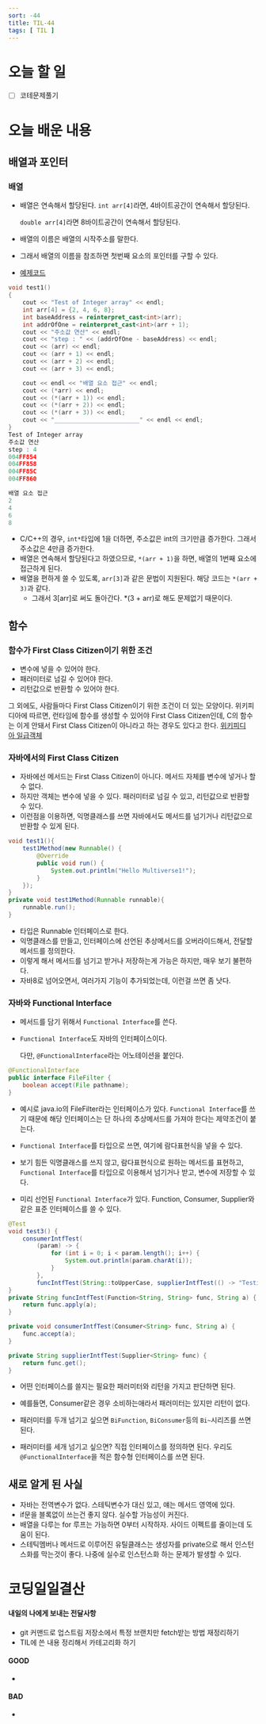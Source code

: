 ```yaml
---
sort: -44
title: TIL-44
tags: [ TIL ]
---
```


# 오늘 할 일

- [ ] 코테문제풀기

# 오늘 배운 내용  

## 배열과 포인터

### 배열

* 배열은 연속해서 할당된다. `int arr[4]`라면, 4바이트공간이 연속해서 할당된다.

  `double arr[4]`라면 8바이트공간이 연속해서 할당된다.

* 배열의 이름은 배열의 시작주소를 말한다.

* 그래서 배열의 이름을 참조하면 첫번째 요소의 포인터를 구할 수 있다.

* [예제코드](https://gist.github.com/Malloc72P/3ee6c9987aa72d91de5d5cbc8c5bc6d7)

```c++
void test1()
{
	cout << "Test of Integer array" << endl;
	int arr[4] = {2, 4, 6, 8};
	int baseAddress = reinterpret_cast<int>(arr);
	int addrOfOne = reinterpret_cast<int>(arr + 1);
	cout << "주소값 연산" << endl;
	cout << "step : " << (addrOfOne - baseAddress) << endl;
	cout << (arr) << endl;
	cout << (arr + 1) << endl;
	cout << (arr + 2) << endl;
	cout << (arr + 3) << endl;

	cout << endl << "배열 요소 접근" << endl;
	cout << (*arr) << endl;
	cout << (*(arr + 1)) << endl;
	cout << (*(arr + 2)) << endl;
	cout << (*(arr + 3)) << endl;
	cout << "________________________" << endl << endl;
}
Test of Integer array
주소값 연산
step : 4
004FF854
004FF858
004FF85C
004FF860

배열 요소 접근
2
4
6
8
```

* C/C++의 경우, `int*`타입에 1을 더하면, 주소값은 int의 크기만큼 증가한다. 그래서 주소값은 4만큼 증가한다.
* 배열은 연속해서 할당된다고 하였으므로, `*(arr + 1)`을 하면, 배열의 1번째 요소에 접근하게 된다.
* 배열을 편하게 쓸 수 있도록, `arr[3]`과 같은 문법이 지원된다. 해당 코드는 `*(arr + 3)`과 같다.
  * 그래서 3[arr]로 써도 돌아간다. *(3 + arr)로 해도 문제없기 때문이다.

## 함수

### 함수가 First Class Citizen이기 위한 조건

* 변수에 넣을 수 있어야 한다.
* 패러미터로 넘길 수 있어야 한다.
* 리턴값으로 반환할 수 있어야 한다.

그 외에도, 사람들마다 First Class Citizen이기 위한 조건이 더 있는 모양이다. 위키피디아에 따르면, 런타임에 함수를 생성할 수 있어야 First Class Citizen인데, C의 함수는 이게 안돼서 First Class Citizen이 아니라고 하는 경우도 있다고 한다. [위키피디아 일급객체](https://ko.wikipedia.org/wiki/%EC%9D%BC%EA%B8%89_%EA%B0%9D%EC%B2%B4)

### 자바에서의 First Class Citizen

* 자바에선 메서드는 First Class Citizen이 아니다. 메서드 자체를 변수에 넣거나 할 수 없다.
* 하지만 객체는 변수에 넣을 수 있다. 패러미터로 넘길 수 있고, 리턴값으로 반환할 수 있다.
* 이런점을 이용하면, 익명클래스를 쓰면 자바에서도 메서드를 넘기거나 리턴값으로 반환할 수 있게 된다.

```java
void test1(){
    test1Method(new Runnable() {
        @Override
        public void run() {
            System.out.println("Hello Multiverse1!");
        }
    });
}
private void test1Method(Runnable runnable){
    runnable.run();
}
```

* 타입은 Runnable 인터페이스로 한다.
* 익명클래스를 만들고, 인터페이스에 선언된 추상메서드를 오버라이드해서, 전달할 메서드를 정의한다.
* 이렇게 해서 메서드를 넘기고 받거나 저장하는게 가능은 하지만, 매우 보기 불편하다.
* 자바8로 넘어오면서, 여러가지 기능이 추가되었는데, 이런걸 쓰면 좀 낫다.

### 자바와 Functional Interface

* 메서드를 담기 위해서 `Functional Interface`를 쓴다.

* `Functional Interface`도 자바의 인터페이스이다. 

  다만, `@FunctionalInterface`라는 어노테이션을 붙인다.

```java
@FunctionalInterface
public interface FileFilter {
    boolean accept(File pathname);
}
```

* 예시로 java.io의 FileFilter라는 인터페이스가 있다.  `Functional Interface`를 쓰기 때문에 해당 인터페이스는 단 하나의 추상메서드를 가져야 한다는 제약조건이 붙는다.

* `Functional Interface`를 타입으로 쓰면, 여기에 람다표현식을 넣을 수 있다.
* 보기 힘든 익명클래스를 쓰지 않고, 람다표현식으로 원하는 메서드를 표현하고, `Functional Interface`를 타입으로 이용해서 넘기거나 받고, 변수에 저장할 수 있다.
* 미리 선언된 `Functional Interface`가 있다. Function, Consumer, Supplier와 같은 표준 인터페이스를 쓸 수 있다.

```java
@Test
void test3() {
    consumerIntfTest(
        (param) -> {
            for (int i = 0; i < param.length(); i++) {
                System.out.println(param.charAt(i));
            }
        },
        funcIntfTest(String::toUpperCase, supplierIntfTest(() -> "Testing")));
}
private String funcIntfTest(Function<String, String> func, String a) {
    return func.apply(a);
}

private void consumerIntfTest(Consumer<String> func, String a) {
    func.accept(a);
}

private String supplierIntfTest(Supplier<String> func) {
    return func.get();
}
```

* 어떤 인터페이스를 쓸지는 필요한 패러미터와 리턴을 가지고 판단하면 된다.

* 예를들면, Consumer같은 경우 소비하는애라서 패러미터는 있지만 리턴이 없다.
* 패러미터를 두개 넘기고 싶으면 `BiFunction`, `BiConsumer`등의 `Bi~`시리즈를 쓰면 된다.
* 패러미터를 세개 넘기고 싶으면? 직접 인터페이스를 정의하면 된다. 우리도 `@FunctionalInterface`을 적은 함수형 인터페이스를 쓰면 된다.



## 새로 알게 된 사실

* 자바는 전역변수가 없다. 스테틱변수가 대신 있고, 얘는 메서드 영역에 있다.
* if문을 블록없이 쓰는건 좋지 않다. 실수할 가능성이 커진다.
* 배열을 다루는 for 루프는 가능하면 0부터 시작하자. 사이드 이펙트를 줄이는데 도움이 된다.
* 스테틱멤버나 메서드로 이루어진 유틸클래스는 생성자를 private으로 해서 인스턴스화를 막는것이 좋다. 나중에 실수로 인스턴스화 하는 문제가 발생할 수 있다.



# 코딩일일결산

#### 내일의 나에게 보내는 전달사항

* git 커맨드로 업스트림 저장소에서 특정 브랜치만 fetch받는 방법 재정리하기
* TIL에 쓴 내용 정리해서 카테고리화 하기

#### GOOD

* 

#### BAD

* 

